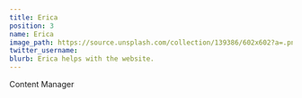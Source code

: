 ```yaml
---
title: Erica
position: 3
name: Erica
image_path: https://source.unsplash.com/collection/139386/602x602?a=.png
twitter_username: 
blurb: Erica helps with the website.
---
```


Content Manager